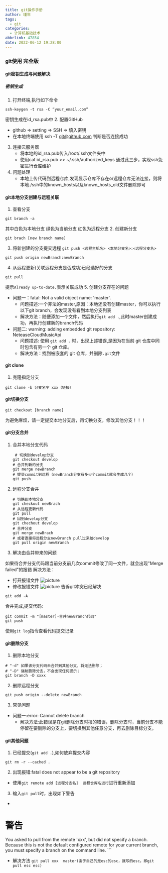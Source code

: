 ```yaml
---
title: git操作手册
author: 瑾年
tags:
  - git
categories:
  - 计算机基础技术
abbrlink: 47854
date: 2022-06-12 19:28:00
---
```

### git使用  完全版
#### git密钥生成与问题解决
##### 密钥生成
1. 打开终端,执行如下命令
```shell
ssh-keygen -t rsa -C “your_email.com”
```
密钥生成在id_rsa.pub中
2. 配置GitHub
   * github => setting => SSH => 填入密钥
   * 在本地终端使用 ssh -T git@github.com 判断是否连接成功
3. 连接云服务器
   * 将本地的id_rsa.pub传入/root/.ssh文件夹中
   * 使用cat id_rsa.pub >> ~/.ssh/authorized_keys
   通过此三步，实现ssh免密进行仓库维护
4. 问题处理
   * 本地上传代码到远程仓库,发现显示仓库不存在or远程仓库无法连接，则将本地./ssh中的known_hosts以及known_hosts_old文件删除即可

#### git本地分支创建与远程关联
1. 查看分支
```shell
git branch -a
```
其中白色为本地分支
    绿色为当前分支
    红色为远程分支
2. 创建新分支
```shell
git brach [new branch name]
```
3. 将新创建的分支提交远程
`git push <远程主机名> <本地分支名>:<远程分支名>`
```shell
git push origin newBranch:newBranch
```
4. 从远程更新(关联远程分支是否成功)已经选好的分支
```shell
git pull
```
提示`Already up-to-date.`表示关联成功
5. 创建分支存在的问题
  * 问题一：fatal: Not a valid object name: 'master'.
    * 问题描述:一个非法的master,原因：本地还没有创建master，你可以执行以下git branch，会发现没有看到本地分支列表
    * 解决方法：随便添加一个文件，然后执行`git add .`,此时master创建成功，再执行创建新的branch代码
  * 问题二: warning: adding embedded git repository: NeteaseCloudMusicApi
      * 问题描述:  使用 `git add .` 时，出现上述错误,是因为在当前 git 仓库中同时包含有另一个 git 仓库。
      * 解决方法：找到被嵌套的 git 仓库，并删除` .git `文件
      
#### git clone
1. 克隆指定分支
```shell
git clone -b 分支名字 xxx（链接）
```

#### git切换分支
```shell
git checkout [branch name]
```
为避免麻烦，请一定提交本地分支后，再切换分支，修改其他分支！！！

#### git分支合并

1. 合并本地分支代码
   ```shell
    # 切换到develop分支
   git checkout develop
   # 合并到新的分支
   git merge newBranch
   # 提交commit到远程（newBranch分支有多少个commit就会生成几个）
   git push
   ```

2. 远程分支合并

	```shell
	# 切换到本地分支
	git checkout newBrach
	# 从远程更新代码
	git pull
	# 回到develop分支
	git chechout develop
	# 合并分支
	git merge newBrach
	# 或者直接将远程分支newBranch pull过来给develop
	git pull origin newBranch
	```

3. 解决由合并带来的问题

如果待合并分支代码跟当前分支前几次commit修改了同一文件，就会出现"Merge failed"的报错
解决方法：
  * 打开报错文件
    ![picture](/img/git1.JPG)
  * 修改报错文件
    ![picture](/img/git2.JPG)
    告诉git冲突已经解决
```shell
git add -A
```
合并完成,提交代码:
```shell
git commit -m "[master]-合并newBranch代码"
git push
```
使用`git log`指令查看代码提交记录

#### git删除分支
1. 删除本地分支
```shell
# "-d" 如果该分支代码未合并到其他分支，将无法删除；
# "-D" 强制删除分支，不会出现任何提示；
git branch -D xxxx
```
2. 删除远程分支
```shell
git push origin --delete newBranch
```
3. 常见问题
  * 问题一:error: Cannot delete branch
    * 解决方法:此错误是在git删除分支时报的错误，删除分支时，当前分支不能停留在要删除的分支上，要切换到其他任意分支，再去删除目标分支。
    
#### git其他问题
1. 已经提交(`git add .`),如何放弃提交内容
```shell
git rm -r --cached .
```
2. 出现报错:fatal does not appear to be a git repository
  * 使用`git remote add [远程分支名]  远程仓库名进行`进行重新添加
3. 输入`git pull`时，出现如下警告
  * ```shell
  # 警告
  You asked to pull from the remote 'xxx', but did not specify
a branch. Because this is not the default configured remote
for your current branch, you must specify a branch on the command line.
    ```
  * 解决方法 `git pull xxx  master(由于自己的是esc的esc，就写的esc，即git pull esc esc) `